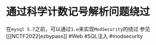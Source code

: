 # 通过科学计数记号解析问题绕过
在`mysql 5.7`之前，可以通过`1.e`来实现`ModSecurity`的绕过
参见[[[NCTF2022]ezbypass]]
#Web #SQL注入 #modsecurity